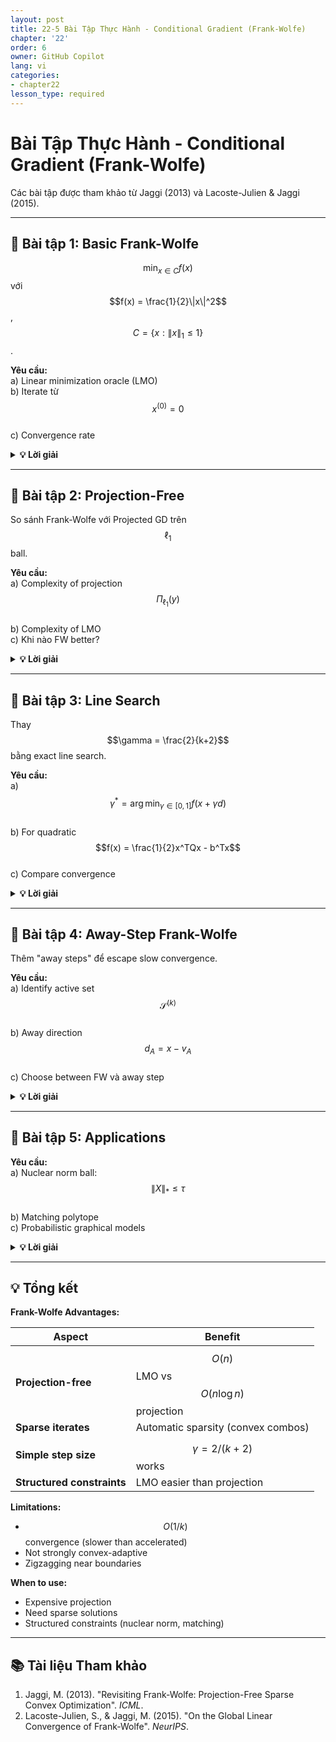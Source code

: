 ```yaml
---
layout: post
title: 22-5 Bài Tập Thực Hành - Conditional Gradient (Frank-Wolfe)
chapter: '22'
order: 6
owner: GitHub Copilot
lang: vi
categories:
- chapter22
lesson_type: required
---
```


# Bài Tập Thực Hành - Conditional Gradient (Frank-Wolfe)

Các bài tập được tham khảo từ Jaggi (2013) và Lacoste-Julien & Jaggi (2015).

---

## 📝 **Bài tập 1: Basic Frank-Wolfe**

$$\min_{x \in C} f(x)$$ với $$f(x) = \frac{1}{2}\|x\|^2$$, $$C = \{x : \|x\|_1 \leq 1\}$$.

**Yêu cầu:**  
a) Linear minimization oracle (LMO)  
b) Iterate từ $$x^{(0)} = 0$$  
c) Convergence rate

<details>
<summary><strong>💡 Lời giải</strong></summary>

**a) LMO:**

$$s^{(k)} = \arg\min_{s \in C} \langle \nabla f(x^{(k)}), s \rangle$$

$$= \arg\min_{\|s\|_1 \leq 1} \langle x^{(k)}, s \rangle$$

**Solution:** $$s_i = -\text{sign}(x_i^{(k)})$$ for $$i = \arg\max_j |x_j^{(k)}|$$

**b) Iteration:**

$$d^{(k)} = s^{(k)} - x^{(k)}$$

$$\gamma^{(k)} = \frac{2}{k+2}$$ (default step size)

$$x^{(k+1)} = x^{(k)} + \gamma^{(k)} d^{(k)} = (1 - \gamma^{(k)})x^{(k)} + \gamma^{(k)} s^{(k)}$$

**Iter 0:** $$x^{(0)} = 0$$, $$\nabla f = 0$$, $$s^{(0)}$$ arbitrary (say $$e_1$$)

$$x^{(1)} = \frac{2}{2}e_1 = e_1$$

**Iter 1:** $$\nabla f(e_1) = e_1$$, $$s^{(1)} = -e_1$$

$$x^{(2)} = \frac{1}{3}e_1 + \frac{2}{3}(-e_1) = -\frac{1}{3}e_1$$

**c) Convergence:**

$$f(x^{(k)}) - f^* \leq \frac{2LC_f}{k+2}$$

với $$L$$ Lipschitz constant của $$\nabla f$$, $$C_f$$ curvature constant.

**$$O(1/k)$$ convergence.**

</details>

---

## 📝 **Bài tập 2: Projection-Free**

So sánh Frank-Wolfe với Projected GD trên $$\ell_1$$ ball.

**Yêu cầu:**  
a) Complexity of projection $$\Pi_{\ell_1}(y)$$  
b) Complexity of LMO  
c) Khi nào FW better?

<details>
<summary><strong>💡 Lời giải</strong></summary>

**a) Projection:**

$$\Pi_{\|·\|_1 \leq 1}(y) = \arg\min_{\|x\|_1 \leq 1} \|x - y\|^2$$

**Algorithm:** Soft-thresholding với adaptive threshold.

**Complexity:** $$O(n \log n)$$ (sorting)

**b) LMO:**

$$s = \arg\min_{\|s\|_1 \leq 1} \langle g, s \rangle = -\text{sign}(g_{\max}) e_{\max}$$

**Complexity:** $$O(n)$$ (find max)

**c) Advantage FW:**

- **Large $$n$$:** $$O(n)$$ << $$O(n \log n)$$
- **Sparse iterates:** $$x^{(k)}$$ convex combination of few atoms
- **No tuning:** step size $$\gamma = \frac{2}{k+2}$$ works

</details>

---

## 📝 **Bài tập 3: Line Search**

Thay $$\gamma = \frac{2}{k+2}$$ bằng exact line search.

**Yêu cầu:**  
a) $$\gamma^* = \arg\min_{\gamma \in [0,1]} f(x + \gamma d)$$  
b) For quadratic $$f(x) = \frac{1}{2}x^TQx - b^Tx$$  
c) Compare convergence

<details>
<summary><strong>💡 Lời giải</strong></summary>

**a) Exact line search:**

$$\min_{\gamma \in [0,1]} f(x^{(k)} + \gamma d^{(k)})$$

**b) Quadratic:**

$$f(x + \gamma d) = \frac{1}{2}(x + \gamma d)^TQ(x + \gamma d) - b^T(x + \gamma d)$$

$$\frac{d}{d\gamma} = d^TQ(x + \gamma d) - b^Td = 0$$

$$\gamma^* = \frac{b^Td - x^TQd}{d^TQd} = \frac{-\nabla f(x)^T d}{d^TQd}$$

Clip to $$[0, 1]$$.

**c) Convergence:**

**Default $$\gamma = 2/(k+2)$$:** $$O(1/k)$$

**Exact line search:** $$O(1/k)$$ với better constants

**Adaptive:** Often empirically faster

</details>

---

## 📝 **Bài tập 4: Away-Step Frank-Wolfe**

Thêm "away steps" để escape slow convergence.

**Yêu cầu:**  
a) Identify active set $$\mathcal{S}^{(k)}$$  
b) Away direction $$d_A = x - v_A$$  
c) Choose between FW và away step

<details>
<summary><strong>💡 Lời giải</strong></summary>

**a) Active set:**

$$x^{(k)} = \sum_{v \in \mathcal{S}^{(k)}} \alpha_v v$$ với $$\alpha_v > 0$$, $$\sum \alpha_v = 1$$

(Vertices với positive weights trong convex combination)

**b) Away vertex:**

$$v_A = \arg\max_{v \in \mathcal{S}^{(k)}} \langle \nabla f(x^{(k)}), v \rangle$$

$$d_A = x^{(k)} - v_A$$

**c) Choose step:**

$$g_{\text{FW}} = \langle \nabla f, s - x \rangle$$

$$g_{\text{away}} = \langle \nabla f, x - v_A \rangle$$

If $$g_{\text{FW}} < g_{\text{away}}$$: FW step

Else: away step with $$\gamma_{\max} = \alpha_{v_A}$$

**Result:** Faster convergence, removes redundant vertices

</details>

---

## 📝 **Bài tập 5: Applications**

**Yêu cầu:**  
a) Nuclear norm ball: $$\|X\|_* \leq \tau$$  
b) Matching polytope  
c) Probabilistic graphical models

<details>
<summary><strong>💡 Lời giải</strong></summary>

**a) Nuclear norm:**

**LMO:** $$S = \arg\min_{\|S\|_* \leq \tau} \langle G, S \rangle$$

$$= -\tau u_1 v_1^T$$

với $$(u_1, v_1)$$ là top singular vectors của $$G$$.

**Complexity:** $$O(mn)$$ (top SVD) << $$O(m^2n)$$ (projection)

**b) Matching:**

**LMO:** Minimum weight perfect matching

**Complexity:** $$O(n^3)$$ (Hungarian algorithm)

**Projection:** Intractable!

**c) Graphical models:**

**LMO:** MAP inference

**Useful:** Even approximate LMO works (relaxed FW)

</details>

---

## 💡 **Tổng kết**

**Frank-Wolfe Advantages:**

| Aspect | Benefit |
|--------|---------|
| **Projection-free** | $$O(n)$$ LMO vs $$O(n \log n)$$ projection |
| **Sparse iterates** | Automatic sparsity (convex combos) |
| **Simple step size** | $$\gamma = 2/(k+2)$$ works |
| **Structured constraints** | LMO easier than projection |

**Limitations:**

- $$O(1/k)$$ convergence (slower than accelerated)
- Not strongly convex-adaptive
- Zigzagging near boundaries

**When to use:**

- Expensive projection
- Need sparse solutions
- Structured constraints (nuclear norm, matching)

---

## 📚 **Tài liệu Tham khảo**

1. Jaggi, M. (2013). "Revisiting Frank-Wolfe: Projection-Free Sparse Convex Optimization". *ICML*.
2. Lacoste-Julien, S., & Jaggi, M. (2015). "On the Global Linear Convergence of Frank-Wolfe". *NeurIPS*.

